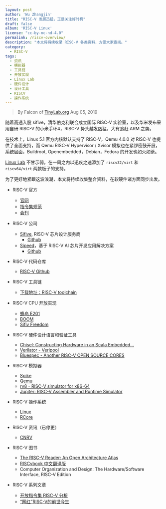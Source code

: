 ```yaml
---
layout: post
author: 'Wu Zhangjin'
title: "RISC-V 发展迅猛，正是关注好时机"
draft: false
album: 'RISC-V Linux'
license: "cc-by-nc-nd-4.0"
permalink: /riscv-overview/
description: "本文将持续收录 RISC-V 各类资料，方便大家查阅。"
category:
  - RISC-V
tags:
  - 资讯
  - 模拟器
  - 工具链
  - 开放实现
  - Linux Lab
  - 硬件设计
  - 设计工具
  - RISCV
  - 操作系统
---
```


> By Falcon of [TinyLab.org][1]
> Aug 05, 2019

随着高通入股 sifive，清华伯克利联合成立国际 RISC-V 实验室，以及华米发布采用自研 RISC-V 的小米手环4，RISC-V 势头越发凶猛，大有追赶 ARM 之势。

在技术上，Linux 5.1 官方内核默认支持了 RISC-V，Qemu 4.0.0 对 RISC-V 也提供了全面支持，而 Qemu RISC-V Hypervisor / Xvisor 模拟也在紧锣密鼓开展，系统层面，Buildroot, Openembedded，Debian，Fedora 的开发也如火如荼。

[Linux Lab](https://tinylab.org/linux-lab) 不甘示弱，在一周之内以迅疾之速添加了 `riscv32/virt` 和 `riscv64/virt` 两款板子的支持。

为了更好地紧跟这波浪潮，本文将持续收集整合资料，在软硬件诸方面同步出发。

* RISC-V 官方
    - [官网](https://riscv.org)
    - [指令集规范](https://riscv.org/specifications)
    - [会刊](https://riscv.org/category/workshops/proceedings)

* RISC-V 公司
    - [Sifive](https://sifive.com), RISC-V 芯片设计服务商
      - [Github](http://github.com/sifive)
    - [Sipeed](https://www.sipeed.com/)，基于 RISC-V AI 芯片开发应用解决方案
      - [Github](https://github.com/sipeed)

* RISC-V 代码仓库
    - [RISC-V Github](https://github.com/riscv)

* RISC-V 工具链
    - [下载地址：RISC-V toolchain](https://github.com/gnu-mcu-eclipse/riscv-none-gcc/releases)

* RISC-V CPU 开放实现
    - [蜂鸟 E201](https://github.com/SI-RISCV/e200_opensource/)
    - [BOOM](https://github.com/riscv-boom/riscv-boom)
    - [Sifiv Freedom](https://github.com/sifive/freedom)

* RISC-V 硬件设计语言和验证工具
    - [Chisel: Constructing Hardware in an Scala Embedded...](https://chisel.eecs.berkeley.edu/)
    - [Verilator - Veripool](https://www.veripool.org/wiki/verilator)
    - [Bluespec - Another RISC-V OPEN SOURCE CORES](https://bluespec.com/)

* RISC-V 模拟器
    - [Spike](https://github.com/riscv/riscv-isa-sim)
    - [Qemu](http://www.qemu.org)
    - [rv8 - RISC-V simulator for x86-64](https://rv8.io/)
    - [Jupiter: RISC-V Assembler and Runtime Simulator](https://github.com/andrescv/jupiter)

* RISC-V 操作系统
    - [Linux](http://www.kernel.org)
    - [RCore](https://github.com/oscourse-tsinghua/rcore_plus)

* RISC-V 资讯（已停更）
    - [CNRV](https://cnrv.io/)


* RISC-V 图书
    - [The RISC-V Reader: An Open Architecture Atlas](http://www.riscvbook.com)
    - [RISCvbook 中文翻译版](http://www.riscvbook.com/chinese/)
    - Computer Organization and Design: The Hardware/Software Interface, RISC-V Edition

* RISC-V 系列文章
    - [开放指令集 RISC-V 分析](https://medium.com/@yuxing.tang/the-risc-v-analysis-in-chinese-a26abaac03f3)
    - [“网红”RISC-V的前世今生](https://mp.weixin.qq.com/s/GOZYGHqubB-N-jKPhYN7RA)


[1]: https://tinylab.org
